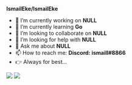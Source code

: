 **IsmailEke/IsmailEke** 

- 🔭 I’m currently working on **NULL**
- 🌱 I’m currently learning **Go**
- 👯 I’m looking to collaborate on **NULL**
- 🤔 I’m looking for help with **NULL**
- 💬 Ask me about **NULL**
- 📫 How to reach me: **Discord: ismaill#8866**
- 👉 Always for best...

<img src="https://github-readme-stats.vercel.app/api?username=ismaileke&&show_icons=true&title_colorbb2acf&text_color=daf7dc&bg_color=151515">
<img src="https://github-readme-stats.vercel.app/api/top-langs?username=ismaileke&langs_count=4&count_private=true&title_colorbb2acf&text_color=daf7dc&bg_color=151515">


